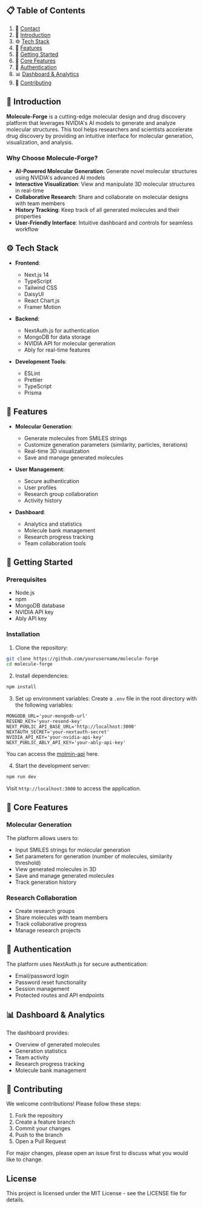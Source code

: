 ## 📋 <a name="table">Table of Contents</a>

1. 🔗 [Contact](#contact)
2. 🤖 [Introduction](#introduction)
3. ⚙️ [Tech Stack](#tech-stack)
4. 🔋 [Features](#features)
5. 🚀 [Getting Started](#getting-started)
6. 🧪 [Core Features](#core-features)
7. 🔐 [Authentication](#authentication)
8. 📊 [Dashboard & Analytics](#dashboard)
9. 🤝 [Contributing](#contributing)


## <a name="introduction">🤖 Introduction</a>

**Molecule-Forge** is a cutting-edge molecular design and drug discovery platform that leverages NVIDIA's AI models to generate and analyze molecular structures. This tool helps researchers and scientists accelerate drug discovery by providing an intuitive interface for molecular generation, visualization, and analysis.

### Why Choose Molecule-Forge?

- **AI-Powered Molecular Generation**: Generate novel molecular structures using NVIDIA's advanced AI models
- **Interactive Visualization**: View and manipulate 3D molecular structures in real-time
- **Collaborative Research**: Share and collaborate on molecular designs with team members
- **History Tracking**: Keep track of all generated molecules and their properties
- **User-Friendly Interface**: Intuitive dashboard and controls for seamless workflow

## <a name="tech-stack">⚙️ Tech Stack</a>

- **Frontend**:
  - Next.js 14
  - TypeScript
  - Tailwind CSS
  - DaisyUI
  - React Chart.js
  - Framer Motion

- **Backend**:
  - NextAuth.js for authentication
  - MongoDB for data storage
  - NVIDIA API for molecular generation
  - Ably for real-time features

- **Development Tools**:
  - ESLint
  - Prettier
  - TypeScript
  - Prisma

## <a name="features">🔋 Features</a>

- **Molecular Generation**:
  - Generate molecules from SMILES strings
  - Customize generation parameters (similarity, particles, iterations)
  - Real-time 3D visualization
  - Save and manage generated molecules

- **User Management**:
  - Secure authentication
  - User profiles
  - Research group collaboration
  - Activity history

- **Dashboard**:
  - Analytics and statistics
  - Molecule bank management
  - Research progress tracking
  - Team collaboration tools

## <a name="getting-started">🚀 Getting Started</a>

### Prerequisites

- Node.js
- npm
- MongoDB database
- NVIDIA API key
- Ably API key

### Installation

1. Clone the repository:
```bash
git clone https://github.com/yourusername/molecule-forge
cd molecule-forge
```

2. Install dependencies:
```bash
npm install
```

3. Set up environment variables:
Create a `.env` file in the root directory with the following variables:
```env
MONGODB_URL='your-mongodb-url'
RESEND_KEY='your-resend-key'
NEXT_PUBLIC_API_BASE_URL='http://localhost:3000'
NEXTAUTH_SECRET='your-nextauth-secret'
NVIDIA_API_KEY='your-nvidia-api-key' 
NEXT_PUBLIC_ABLY_API_KEY='your-ably-api-key'
```
You can access the [molmin-api](https://build.nvidia.com/nvidia/molmim-generate) here.


4. Start the development server:
```bash
npm run dev
```

Visit `http://localhost:3000` to access the application.

## <a name="core-features">🧪 Core Features</a>

### Molecular Generation

The platform allows users to:
- Input SMILES strings for molecular generation
- Set parameters for generation (number of molecules, similarity threshold)
- View generated molecules in 3D
- Save and manage generated molecules
- Track generation history

### Research Collaboration

- Create research groups
- Share molecules with team members
- Track collaborative progress
- Manage research projects

## <a name="authentication">🔐 Authentication</a>

The platform uses NextAuth.js for secure authentication:
- Email/password login
- Password reset functionality
- Session management
- Protected routes and API endpoints

## <a name="dashboard">📊 Dashboard & Analytics</a>

The dashboard provides:
- Overview of generated molecules
- Generation statistics
- Team activity
- Research progress tracking
- Molecule bank management

## <a name="contributing">🤝 Contributing</a>

We welcome contributions! Please follow these steps:

1. Fork the repository
2. Create a feature branch
3. Commit your changes
4. Push to the branch
5. Open a Pull Request

For major changes, please open an issue first to discuss what you would like to change.

## License

This project is licensed under the MIT License - see the LICENSE file for details.

